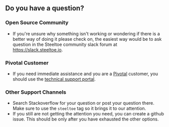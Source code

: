 ## Do you have a question?

### Open Source Community
- If you're unsure why something isn't working or wondering if there is a better way of doing it please check on, the easiest way would be to ask question in the Steeltoe community slack forum at https://slack.steeltoe.io.   

### Pivotal Customer
- If you need immediate assistance and you are a [Pivotal](https://pivotal.io) customer, you should use the [technical support portal](https://pivotal.io/support).

### Other Support Channels
- Search Stackoverflow for your question or post your question there. Make sure to use the `steeltoe` tag so it brings it to our attention. 
- If you still are not getting the attention you need, you can create a github issue. This should be only after you have exhausted the other options.   